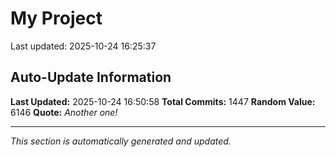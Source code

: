 # My Project


Last updated: 2025-10-24 16:25:37














































































































































































































































































































































































































































































































































































































































































































































































































































































































































































































































































































































































































































































































































































































































































































































































































































































































































































































































































































## Auto-Update Information

**Last Updated:** 2025-10-24 16:50:58
**Total Commits:** 1447
**Random Value:** 6146
**Quote:** _Another one!_

---
_This section is automatically generated and updated._